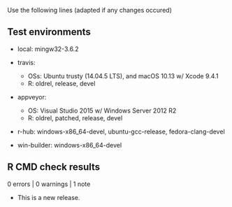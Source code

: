 Use the following lines (adapted if any changes occured)
## Test environments

* local: mingw32-3.6.2

* travis:
  - OSs: Ubuntu trusty (14.04.5 LTS), and macOS 10.13 w/ Xcode 9.4.1
  - R: oldrel, release, devel

* appveyor:
  - OS: Visual Studio 2015 w/ Windows Server 2012 R2
  - R: oldrel, patched, release, devel

* r-hub: windows-x86_64-devel, ubuntu-gcc-release, fedora-clang-devel

* win-builder: windows-x86_64-devel

## R CMD check results

0 errors | 0 warnings | 1 note

* This is a new release.
